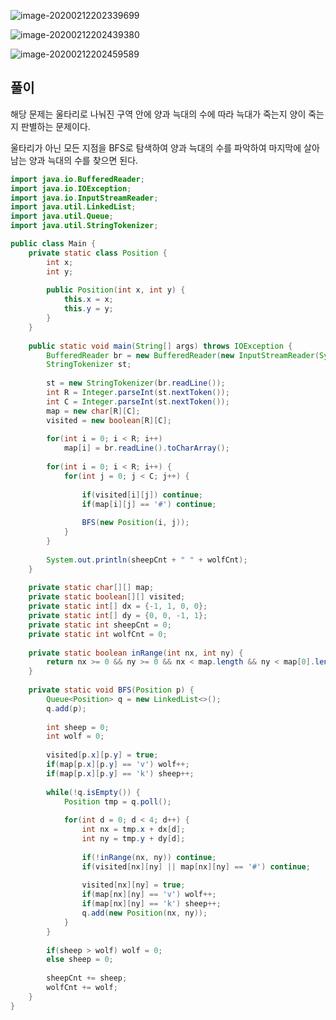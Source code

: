 ![image-20200212202339699](C:\Users\kimhi\AppData\Roaming\Typora\typora-user-images\image-20200212202339699.png)

![image-20200212202439380](C:\Users\kimhi\AppData\Roaming\Typora\typora-user-images\image-20200212202439380.png)

![image-20200212202459589](C:\Users\kimhi\AppData\Roaming\Typora\typora-user-images\image-20200212202459589.png)



## 풀이

해당 문제는 울타리로 나눠진 구역 안에 양과 늑대의 수에 따라 늑대가 죽는지 양이 죽는지 판별하는 문제이다.

울타리가 아닌 모든 지점을 BFS로 탐색하여 양과 늑대의 수를 파악하여 마지막에 살아남는 양과 늑대의 수를 찾으면 된다.

``` java
import java.io.BufferedReader;
import java.io.IOException;
import java.io.InputStreamReader;
import java.util.LinkedList;
import java.util.Queue;
import java.util.StringTokenizer;

public class Main {
	private static class Position {
		int x;
		int y;
		
		public Position(int x, int y) {
			this.x = x;
			this.y = y;
		}
	}
	
	public static void main(String[] args) throws IOException {
		BufferedReader br = new BufferedReader(new InputStreamReader(System.in));
		StringTokenizer st;
		
		st = new StringTokenizer(br.readLine());
		int R = Integer.parseInt(st.nextToken());
		int C = Integer.parseInt(st.nextToken());
		map = new char[R][C];
		visited = new boolean[R][C];
		
		for(int i = 0; i < R; i++)
			map[i] = br.readLine().toCharArray();
		
		for(int i = 0; i < R; i++) {
			for(int j = 0; j < C; j++) {
				
				if(visited[i][j]) continue;
				if(map[i][j] == '#') continue;
				
				BFS(new Position(i, j));
			}
		}
		
		System.out.println(sheepCnt + " " + wolfCnt);
	}
	
	private static char[][] map;
	private static boolean[][] visited;
	private static int[] dx = {-1, 1, 0, 0};
	private static int[] dy = {0, 0, -1, 1};
	private static int sheepCnt = 0;
	private static int wolfCnt = 0;
	
	private static boolean inRange(int nx, int ny) {
		return nx >= 0 && ny >= 0 && nx < map.length && ny < map[0].length;
	}
	
	private static void BFS(Position p) {
		Queue<Position> q = new LinkedList<>();
		q.add(p);
		
		int sheep = 0;
		int wolf = 0;
		
		visited[p.x][p.y] = true;
		if(map[p.x][p.y] == 'v') wolf++;
		if(map[p.x][p.y] == 'k') sheep++;
		
		while(!q.isEmpty()) {
			Position tmp = q.poll();
			
			for(int d = 0; d < 4; d++) {
				int nx = tmp.x + dx[d];
				int ny = tmp.y + dy[d];
				
				if(!inRange(nx, ny)) continue;
				if(visited[nx][ny] || map[nx][ny] == '#') continue;
				
				visited[nx][ny] = true;
				if(map[nx][ny] == 'v') wolf++;
				if(map[nx][ny] == 'k') sheep++;
				q.add(new Position(nx, ny));
			}
		}
		
		if(sheep > wolf) wolf = 0;
		else sheep = 0;
		
		sheepCnt += sheep;
		wolfCnt += wolf;
	}
}
```
